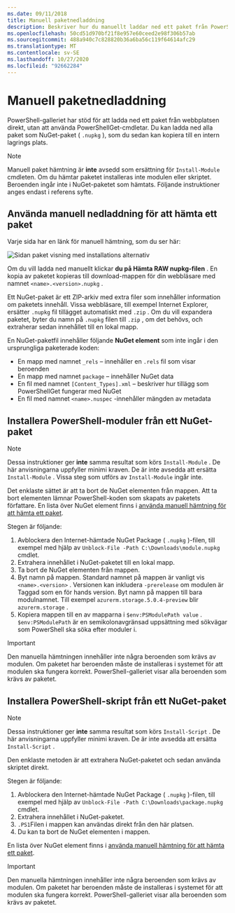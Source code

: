 ```yaml
---
ms.date: 09/11/2018
title: Manuell paketnedladdning
description: Beskriver hur du manuellt laddar ned ett paket från PowerShell-galleriet.
ms.openlocfilehash: 50cd51d970bf21f8e957e60ceed2e98f306b57ab
ms.sourcegitcommit: 488a940c7c828820b36a6ba56c119f64614afc29
ms.translationtype: MT
ms.contentlocale: sv-SE
ms.lasthandoff: 10/27/2020
ms.locfileid: "92662284"
---
```

# <a name="manual-package-download"></a>Manuell paketnedladdning

PowerShell-galleriet har stöd för att ladda ned ett paket från webbplatsen direkt, utan att använda PowerShellGet-cmdletar. Du kan ladda ned alla paket som NuGet-paket ( `.nupkg` ), som du sedan kan kopiera till en intern lagrings plats.

> [!NOTE]
> Manuell paket hämtning är **inte** avsedd som ersättning för `Install-Module` cmdleten.
> Om du hämtar paketet installeras inte modulen eller skriptet. Beroenden ingår inte i NuGet-paketet som hämtats. Följande instruktioner anges endast i referens syfte.

## <a name="using-manual-download-to-acquire-a-package"></a>Använda manuell nedladdning för att hämta ett paket

Varje sida har en länk för manuell hämtning, som du ser här:

![Sidan paket visning med installations alternativ](media/manual-download/packagedisplaypagewithpseditions.png)

Om du vill ladda ned manuellt klickar **du på Hämta RAW nupkg-filen** . En kopia av paketet kopieras till download-mappen för din webbläsare med namnet `<name>.<version>.nupkg` .

Ett NuGet-paket är ett ZIP-arkiv med extra filer som innehåller information om paketets innehåll. Vissa webbläsare, till exempel Internet Explorer, ersätter `.nupkg` fil tillägget automatiskt med `.zip` . Om du vill expandera paketet, byter du namn på `.nupkg` filen till `.zip` , om det behövs, och extraherar sedan innehållet till en lokal mapp.

En NuGet-paketfil innehåller följande **NuGet element** som inte ingår i den ursprungliga paketerade koden:

- En mapp med namnet `_rels` – innehåller en `.rels` fil som visar beroenden
- En mapp med namnet `package` – innehåller NuGet data
- En fil med namnet `[Content_Types].xml` – beskriver hur tillägg som PowerShellGet fungerar med NuGet
- En fil med namnet `<name>.nuspec` -innehåller mängden av metadata

## <a name="installing-powershell-modules-from-a-nuget-package"></a>Installera PowerShell-moduler från ett NuGet-paket

> [!NOTE]
> Dessa instruktioner ger **inte** samma resultat som körs `Install-Module` . De här anvisningarna uppfyller minimi kraven. De är inte avsedda att ersätta `Install-Module` .
> Vissa steg som utförs av `Install-Module` ingår inte.

Det enklaste sättet är att ta bort de NuGet elementen från mappen. Att ta bort elementen lämnar PowerShell-koden som skapats av paketets författare.
En lista över NuGet element finns i [använda manuell hämtning för att hämta ett paket](#using-manual-download-to-acquire-a-package).

Stegen är följande:

1. Avblockera den Internet-hämtade NuGet Package ( `.nupkg` )-filen, till exempel med hjälp av `Unblock-File -Path C:\Downloads\module.nupkg` cmdlet.
1. Extrahera innehållet i NuGet-paketet till en lokal mapp.
1. Ta bort de NuGet elementen från mappen.
1. Byt namn på mappen. Standard namnet på mappen är vanligt vis `<name>.<version>` . Versionen kan inkludera `-prerelease` om modulen är Taggad som en för hands version. Byt namn på mappen till bara modulnamnet. Till exempel `azurerm.storage.5.0.4-preview` blir `azurerm.storage` .
1. Kopiera mappen till en av mapparna i `$env:PSModulePath value` . `$env:PSModulePath` är en semikolonavgränsad uppsättning med sökvägar som PowerShell ska söka efter moduler i.

> [!IMPORTANT]
> Den manuella hämtningen innehåller inte några beroenden som krävs av modulen. Om paketet har beroenden måste de installeras i systemet för att modulen ska fungera korrekt. PowerShell-galleriet visar alla beroenden som krävs av paketet.

## <a name="installing-powershell-scripts-from-a-nuget-package"></a>Installera PowerShell-skript från ett NuGet-paket

> [!NOTE]
> Dessa instruktioner ger **inte** samma resultat som körs `Install-Script` . De här anvisningarna uppfyller minimi kraven. De är inte avsedda att ersätta `Install-Script` .

Den enklaste metoden är att extrahera NuGet-paketet och sedan använda skriptet direkt.

Stegen är följande:

1. Avblockera den Internet-hämtade NuGet Package ( `.nupkg` )-filen, till exempel med hjälp av `Unblock-File -Path C:\Downloads\package.nupkg` cmdlet.
1. Extrahera innehållet i NuGet-paketet.
1. `.PS1`Filen i mappen kan användas direkt från den här platsen.
1. Du kan ta bort de NuGet elementen i mappen.

En lista över NuGet element finns i [använda manuell hämtning för att hämta ett paket](#using-manual-download-to-acquire-a-package).

> [!IMPORTANT]
> Den manuella hämtningen innehåller inte några beroenden som krävs av modulen. Om paketet har beroenden måste de installeras i systemet för att modulen ska fungera korrekt. PowerShell-galleriet visar alla beroenden som krävs av paketet.
